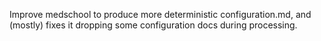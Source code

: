 Improve medschool to produce more deterministic configuration.md, and (mostly) fixes it dropping some configuration docs during processing.